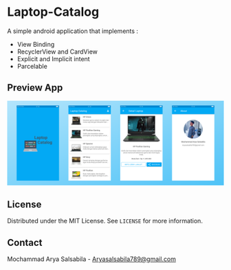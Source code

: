 # Laptop-Catalog

A simple android application that implements :
- View Binding
- RecyclerView and CardView
- Explicit and Implicit intent
- Parcelable

## Preview App

![](LaptopCatalogPreview.png)

## License

Distributed under the MIT License. See `LICENSE` for more information.

## Contact

Mochammad Arya Salsabila - Aryasalsabila789@gmail.com
